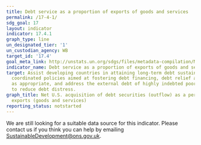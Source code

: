 ```yaml
---
title: Debt service as a proportion of exports of goods and services
permalink: /17-4-1/
sdg_goal: 17
layout: indicator
indicator: 17.4.1
graph_type: line
un_designated_tier: '1'
un_custodian_agency: WB
target_id: '17.4'
goal_meta_link: http://unstats.un.org/sdgs/files/metadata-compilation/Metadata-Goal-17.pdf
indicator_name: Debt service as a proportion of exports of goods and services
target: Assist developing countries in attaining long-term debt sustainability through
  coordinated policies aimed at fostering debt financing, debt relief and debt restructuring,
  as appropriate, and address the external debt of highly indebted poor countries
  to reduce debt distress.
graph_title: Net U.S. acquisition of debt securities (outflow) as a percentage of
  exports (goods and services)
reporting_status: notstarted
---
```


We are still looking for a suitable data source for this indicator. Please contact us if you think you can help by emailing <a href="mailto:SustainableDevelopment@ons.gov.uk">SustainableDevelopment@ons.gov.uk</a>.


